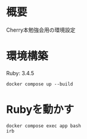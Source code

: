 # 概要
Cherry本勉強会用の環境設定

# 環境構築
Ruby: 3.4.5
```
docker compose up --build
```

# Rubyを動かす
```
docker compose exec app bash
irb
```

